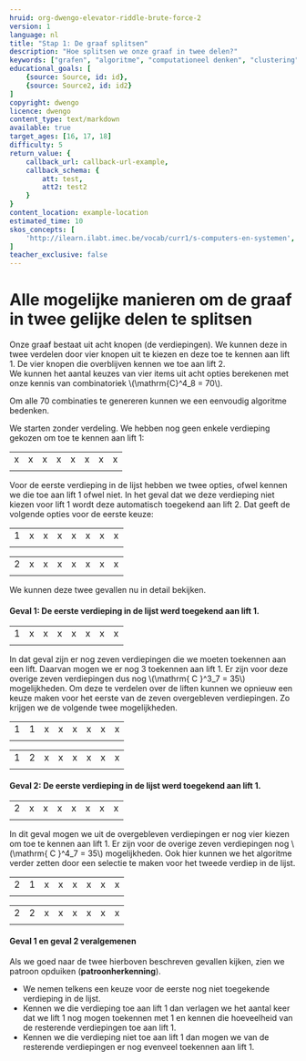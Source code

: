 ```yaml
---
hruid: org-dwengo-elevator-riddle-brute-force-2
version: 1
language: nl
title: "Stap 1: De graaf splitsen"
description: "Hoe splitsen we onze graaf in twee delen?"
keywords: ["grafen", "algoritme", "computationeel denken", "clustering", "datastructuur", "brute force"]
educational_goals: [
    {source: Source, id: id}, 
    {source: Source2, id: id2}
]
copyright: dwengo
licence: dwengo
content_type: text/markdown
available: true
target_ages: [16, 17, 18]
difficulty: 5
return_value: {
    callback_url: callback-url-example,
    callback_schema: {
        att: test,
        att2: test2
    }
}
content_location: example-location
estimated_time: 10
skos_concepts: [
    'http://ilearn.ilabt.imec.be/vocab/curr1/s-computers-en-systemen', 
]
teacher_exclusive: false
---
```


# Alle mogelijke manieren om de graaf in twee gelijke delen te splitsen

Onze graaf bestaat uit acht knopen (de verdiepingen). We kunnen deze in twee verdelen door vier knopen uit te kiezen en deze toe te kennen aan lift 1. De vier knopen die overblijven kennen we toe aan lift 2.  
We kunnen het aantal keuzes van vier items uit acht opties berekenen met onze kennis van combinatoriek \\(\mathrm{C}^4_8 = 70\\).

Om alle 70 combinaties te genereren kunnen we een eenvoudig algoritme bedenken.

We starten zonder verdeling. We hebben nog geen enkele verdieping gekozen om toe te kennen aan lift 1:

|   |   |   |   |   |   |   |   |
| - | - | - | - | - | - | - | - |
| x | x | x | x | x | x | x | x |
|   |   |   |   |   |   |   |   |

Voor de eerste verdieping in de lijst hebben we twee opties, ofwel kennen we die toe aan lift 1 ofwel niet. In het geval dat we deze verdieping niet kiezen voor lift 1 wordt deze automatisch toegekend aan lift 2. Dat geeft de volgende opties voor de eerste keuze:


|   |   |   |   |   |   |   |   |
| - | - | - | - | - | - | - | - |
| 1 | x | x | x | x | x | x | x |
|   |   |   |   |   |   |   |   |

|   |   |   |   |   |   |   |   |
| - | - | - | - | - | - | - | - |
| 2 | x | x | x | x | x | x | x |
|   |   |   |   |   |   |   |   |

We kunnen deze twee gevallen nu in detail bekijken.

#### Geval 1: De eerste verdieping in de lijst werd toegekend aan lift 1.

|   |   |   |   |   |   |   |   |
| - | - | - | - | - | - | - | - |
| 1 | x | x | x | x | x | x | x |
|   |   |   |   |   |   |   |   |

In dat geval zijn er nog zeven verdiepingen die we moeten toekennen aan een lift. Daarvan mogen we er nog 3 toekennen aan lift 1. Er zijn voor deze overige zeven verdiepingen dus nog \\(\mathrm{ C }^3_7 = 35\\) mogelijkheden. Om deze te verdelen over de liften kunnen we opnieuw een keuze maken voor het eerste van de zeven overgebleven verdiepingen. Zo krijgen we de volgende twee mogelijkheden.


|   |   |   |   |   |   |   |   |
| - | - | - | - | - | - | - | - |
| 1 | 1 | x | x | x | x | x | x |
|   |   |   |   |   |   |   |   |

|   |   |   |   |   |   |   |   |
| - | - | - | - | - | - | - | - |
| 1 | 2 | x | x | x | x | x | x |
|   |   |   |   |   |   |   |   |

#### Geval 2: De eerste verdieping in de lijst werd toegekend aan lift 1.

|   |   |   |   |   |   |   |   |
| - | - | - | - | - | - | - | - |
| 2 | x | x | x | x | x | x | x |
|   |   |   |   |   |   |   |   |

In dit geval mogen we uit de overgebleven verdiepingen er nog vier kiezen om toe te kennen aan lift 1. Er zijn voor de overige zeven verdiepingen nog \\(\mathrm{ C }^4_7 = 35\\) mogelijkheden. Ook hier kunnen we het algoritme verder zetten door een selectie te maken voor het tweede verdiep in de lijst.

|   |   |   |   |   |   |   |   |
| - | - | - | - | - | - | - | - |
| 2 | 1 | x | x | x | x | x | x |
|   |   |   |   |   |   |   |   |

|   |   |   |   |   |   |   |   |
| - | - | - | - | - | - | - | - |
| 2 | 2 | x | x | x | x | x | x |
|   |   |   |   |   |   |   |   |

#### Geval 1 en geval 2 veralgemenen

Als we goed naar de twee hierboven beschreven gevallen kijken, zien we patroon opduiken (**patroonherkenning**).
- We nemen telkens een keuze voor de eerste nog niet toegekende verdieping in de lijst. 
- Kennen we die verdieping toe aan lift 1 dan verlagen we het aantal keer dat we lift 1 nog mogen toekennen met 1 en kennen die hoeveelheid van de resterende verdiepingen toe aan lift 1.
- Kennen we die verdieping niet toe aan lift 1 dan mogen we van de resterende verdiepingen er nog evenveel toekennen aan lift 1.
